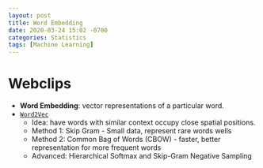 ```yaml
---
layout: post
title: Word Embedding
date: 2020-03-24 15:02 -0700
categories: Statistics
tags: [Machine Learning]
---
```


# Webclips

* **Word Embedding**: vector representations of a particular word.
* [`Word2Vec`](https://arxiv.org/pdf/1310.4546.pdf)
  * Idea: have words with similar context occupy close spatial positions.
  * Method 1: Skip Gram - Small data, represent rare words wells
  * Method 2: Common Bag of Words (CBOW) - faster, better representation for more frequent words
  * Advanced: Hierarchical Softmax and Skip-Gram Negative Sampling
